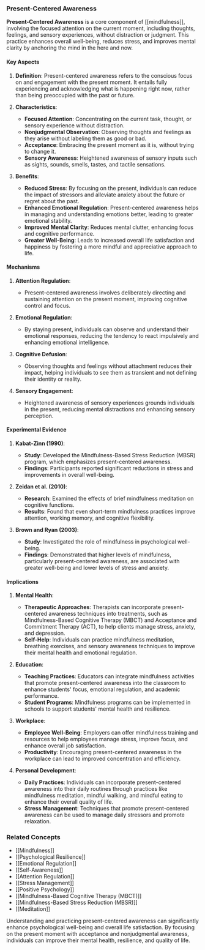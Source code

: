 ### Present-Centered Awareness

**Present-Centered Awareness** is a core component of [[mindfulness]], involving the focused attention on the current moment, including thoughts, feelings, and sensory experiences, without distraction or judgment. This practice enhances overall well-being, reduces stress, and improves mental clarity by anchoring the mind in the here and now.

#### Key Aspects

1. **Definition**:
   Present-centered awareness refers to the conscious focus on and engagement with the present moment. It entails fully experiencing and acknowledging what is happening right now, rather than being preoccupied with the past or future.

2. **Characteristics**:
   - **Focused Attention**: Concentrating on the current task, thought, or sensory experience without distraction.
   - **Nonjudgmental Observation**: Observing thoughts and feelings as they arise without labeling them as good or bad.
   - **Acceptance**: Embracing the present moment as it is, without trying to change it.
   - **Sensory Awareness**: Heightened awareness of sensory inputs such as sights, sounds, smells, tastes, and tactile sensations.

3. **Benefits**:
   - **Reduced Stress**: By focusing on the present, individuals can reduce the impact of stressors and alleviate anxiety about the future or regret about the past.
   - **Enhanced Emotional Regulation**: Present-centered awareness helps in managing and understanding emotions better, leading to greater emotional stability.
   - **Improved Mental Clarity**: Reduces mental clutter, enhancing focus and cognitive performance.
   - **Greater Well-Being**: Leads to increased overall life satisfaction and happiness by fostering a more mindful and appreciative approach to life.

#### Mechanisms

1. **Attention Regulation**:
   - Present-centered awareness involves deliberately directing and sustaining attention on the present moment, improving cognitive control and focus.

2. **Emotional Regulation**:
   - By staying present, individuals can observe and understand their emotional responses, reducing the tendency to react impulsively and enhancing emotional intelligence.

3. **Cognitive Defusion**:
   - Observing thoughts and feelings without attachment reduces their impact, helping individuals to see them as transient and not defining their identity or reality.

4. **Sensory Engagement**:
   - Heightened awareness of sensory experiences grounds individuals in the present, reducing mental distractions and enhancing sensory perception.

#### Experimental Evidence

1. **Kabat-Zinn (1990)**:
   - **Study**: Developed the Mindfulness-Based Stress Reduction (MBSR) program, which emphasizes present-centered awareness.
   - **Findings**: Participants reported significant reductions in stress and improvements in overall well-being.

2. **Zeidan et al. (2010)**:
   - **Research**: Examined the effects of brief mindfulness meditation on cognitive functions.
   - **Results**: Found that even short-term mindfulness practices improve attention, working memory, and cognitive flexibility.

3. **Brown and Ryan (2003)**:
   - **Study**: Investigated the role of mindfulness in psychological well-being.
   - **Findings**: Demonstrated that higher levels of mindfulness, particularly present-centered awareness, are associated with greater well-being and lower levels of stress and anxiety.

#### Implications

1. **Mental Health**:
   - **Therapeutic Approaches**: Therapists can incorporate present-centered awareness techniques into treatments, such as Mindfulness-Based Cognitive Therapy (MBCT) and Acceptance and Commitment Therapy (ACT), to help clients manage stress, anxiety, and depression.
   - **Self-Help**: Individuals can practice mindfulness meditation, breathing exercises, and sensory awareness techniques to improve their mental health and emotional regulation.

2. **Education**:
   - **Teaching Practices**: Educators can integrate mindfulness activities that promote present-centered awareness into the classroom to enhance students' focus, emotional regulation, and academic performance.
   - **Student Programs**: Mindfulness programs can be implemented in schools to support students' mental health and resilience.

3. **Workplace**:
   - **Employee Well-Being**: Employers can offer mindfulness training and resources to help employees manage stress, improve focus, and enhance overall job satisfaction.
   - **Productivity**: Encouraging present-centered awareness in the workplace can lead to improved concentration and efficiency.

4. **Personal Development**:
   - **Daily Practices**: Individuals can incorporate present-centered awareness into their daily routines through practices like mindfulness meditation, mindful walking, and mindful eating to enhance their overall quality of life.
   - **Stress Management**: Techniques that promote present-centered awareness can be used to manage daily stressors and promote relaxation.

### Related Concepts

- [[Mindfulness]]
- [[Psychological Resilience]]
- [[Emotional Regulation]]
- [[Self-Awareness]]
- [[Attention Regulation]]
- [[Stress Management]]
- [[Positive Psychology]]
- [[Mindfulness-Based Cognitive Therapy (MBCT)]]
- [[Mindfulness-Based Stress Reduction (MBSR)]]
- [[Meditation]]

Understanding and practicing present-centered awareness can significantly enhance psychological well-being and overall life satisfaction. By focusing on the present moment with acceptance and nonjudgmental awareness, individuals can improve their mental health, resilience, and quality of life.